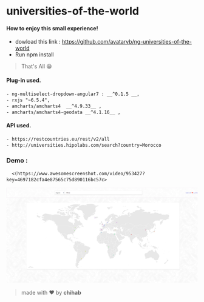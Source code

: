 # universities-of-the-world

#### How to enjoy this small experience!

  - dowload this link : https://github.com/avatarvb/ng-universities-of-the-world
  - Run npm install
  
  >That's All    😁
  
  #### Plug-in used.

    - ng-multiselect-dropdown-angular7 : __^0.1.5 __,
    - rxjs "~6.5.4",
    - amcharts/amcharts4  __^4.9.33__ ,
    - amcharts/amcharts4-geodata __^4.1.16__ ,
    
  #### API used.

    - https://restcountries.eu/rest/v2/all 
    - http://universities.hipolabs.com/search?country=Morocco
    
 ### Demo : 
      <(https://www.awesomescreenshot.com/video/953427?key=4697182cfa4e87565c75d890116bc57c>

    
![image](https://github.com/avatarvb/ng-universities-of-the-world/blob/master/UniversitiesOfTheWorld.png)

    
  >made with ❤ by **chihab**
